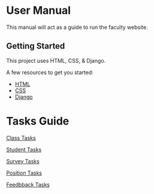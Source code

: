 # User Manual
This manual will act as a guide to run the faculty website.

## Getting Started

This project uses HTML, CSS, & Django.

A few resources to get you started:
- [HTML](https://html.com/)
- [CSS](https://www.tutorialspoint.com/css/)
- [Django](https://www.djangoproject.com/)

# Tasks Guide
[Class Tasks](https://html.com/)

[Student Tasks](https://html.com/)

[Survey Tasks](https://html.com/)

[Position Tasks](https://html.com/)

[Feedbback Tasks](https://html.com/)
